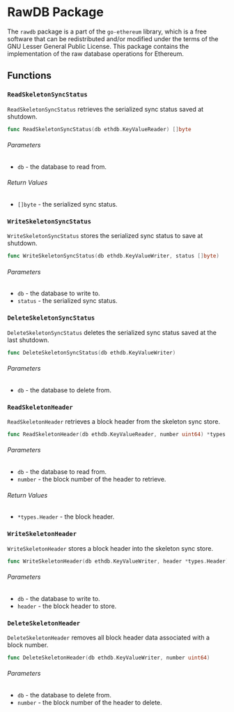 # RawDB Package

The `rawdb` package is a part of the `go-ethereum` library, which is a free software that can be redistributed and/or modified under the terms of the GNU Lesser General Public License. This package contains the implementation of the raw database operations for Ethereum.

## Functions

### `ReadSkeletonSyncStatus`

`ReadSkeletonSyncStatus` retrieves the serialized sync status saved at shutdown.

```go
func ReadSkeletonSyncStatus(db ethdb.KeyValueReader) []byte
```

###### Parameters

- `db` - the database to read from.

###### Return Values

- `[]byte` - the serialized sync status.

### `WriteSkeletonSyncStatus`

`WriteSkeletonSyncStatus` stores the serialized sync status to save at shutdown.

```go
func WriteSkeletonSyncStatus(db ethdb.KeyValueWriter, status []byte)
```

###### Parameters

- `db` - the database to write to.
- `status` - the serialized sync status.

### `DeleteSkeletonSyncStatus`

`DeleteSkeletonSyncStatus` deletes the serialized sync status saved at the last shutdown.

```go
func DeleteSkeletonSyncStatus(db ethdb.KeyValueWriter)
```

###### Parameters

- `db` - the database to delete from.

### `ReadSkeletonHeader`

`ReadSkeletonHeader` retrieves a block header from the skeleton sync store.

```go
func ReadSkeletonHeader(db ethdb.KeyValueReader, number uint64) *types.Header
```

###### Parameters

- `db` - the database to read from.
- `number` - the block number of the header to retrieve.

###### Return Values

- `*types.Header` - the block header.

### `WriteSkeletonHeader`

`WriteSkeletonHeader` stores a block header into the skeleton sync store.

```go
func WriteSkeletonHeader(db ethdb.KeyValueWriter, header *types.Header)
```

###### Parameters

- `db` - the database to write to.
- `header` - the block header to store.

### `DeleteSkeletonHeader`

`DeleteSkeletonHeader` removes all block header data associated with a block number.

```go
func DeleteSkeletonHeader(db ethdb.KeyValueWriter, number uint64)
```

###### Parameters

- `db` - the database to delete from.
- `number` - the block number of the header to delete.